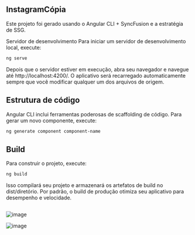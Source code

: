 ## InstagramCópia
Este projeto foi gerado usando o Angular CLI + SyncFusion e a estratégia de SSG.

Servidor de desenvolvimento
Para iniciar um servidor de desenvolvimento local, execute:

```bash
ng serve
```

Depois que o servidor estiver em execução, abra seu navegador e navegue até http://localhost:4200/. O aplicativo será recarregado automaticamente sempre que você modificar qualquer um dos arquivos de origem.

## Estrutura de código
Angular CLI inclui ferramentas poderosas de scaffolding de código. Para gerar um novo componente, execute:

```bash
ng generate component component-name
```

## Build
Para construir o projeto, execute:

```bash
ng build
```
Isso compilará seu projeto e armazenará os artefatos de build no dist/diretório. Por padrão, o build de produção otimiza seu aplicativo para desempenho e velocidade.

##


![image](https://github.com/user-attachments/assets/0ea25921-4bee-41a7-b467-a0f8ffd33f63)

![image](https://github.com/user-attachments/assets/fd33a712-40cd-4f31-9002-d29accc8ea21)




